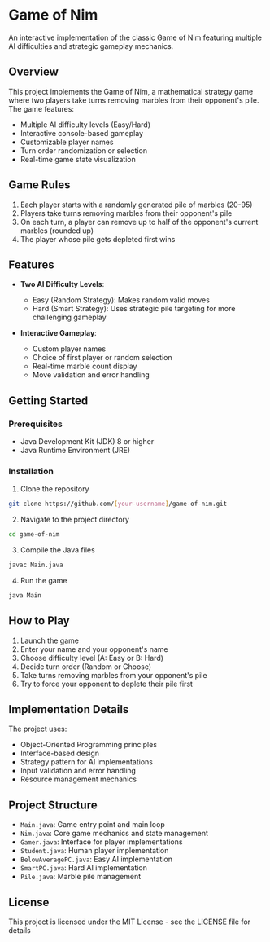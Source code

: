# Game of Nim

An interactive implementation of the classic Game of Nim featuring multiple AI difficulties and strategic gameplay mechanics.

## Overview

This project implements the Game of Nim, a mathematical strategy game where two players take turns removing marbles from their opponent's pile. The game features:
- Multiple AI difficulty levels (Easy/Hard)
- Interactive console-based gameplay
- Customizable player names
- Turn order randomization or selection
- Real-time game state visualization

## Game Rules

1. Each player starts with a randomly generated pile of marbles (20-95)
2. Players take turns removing marbles from their opponent's pile
3. On each turn, a player can remove up to half of the opponent's current marbles (rounded up)
4. The player whose pile gets depleted first wins

## Features

- **Two AI Difficulty Levels**:
  - Easy (Random Strategy): Makes random valid moves
  - Hard (Smart Strategy): Uses strategic pile targeting for more challenging gameplay

- **Interactive Gameplay**:
  - Custom player names
  - Choice of first player or random selection
  - Real-time marble count display
  - Move validation and error handling

## Getting Started

### Prerequisites
- Java Development Kit (JDK) 8 or higher
- Java Runtime Environment (JRE)

### Installation
1. Clone the repository
```bash
git clone https://github.com/[your-username]/game-of-nim.git
```

2. Navigate to the project directory
```bash
cd game-of-nim
```

3. Compile the Java files
```bash
javac Main.java
```

4. Run the game
```bash
java Main
```

## How to Play

1. Launch the game
2. Enter your name and your opponent's name
3. Choose difficulty level (A: Easy or B: Hard)
4. Decide turn order (Random or Choose)
5. Take turns removing marbles from your opponent's pile
6. Try to force your opponent to deplete their pile first

## Implementation Details

The project uses:
- Object-Oriented Programming principles
- Interface-based design
- Strategy pattern for AI implementations
- Input validation and error handling
- Resource management mechanics

## Project Structure

- `Main.java`: Game entry point and main loop
- `Nim.java`: Core game mechanics and state management
- `Gamer.java`: Interface for player implementations
- `Student.java`: Human player implementation
- `BelowAveragePC.java`: Easy AI implementation
- `SmartPC.java`: Hard AI implementation
- `Pile.java`: Marble pile management

## License

This project is licensed under the MIT License - see the LICENSE file for details

